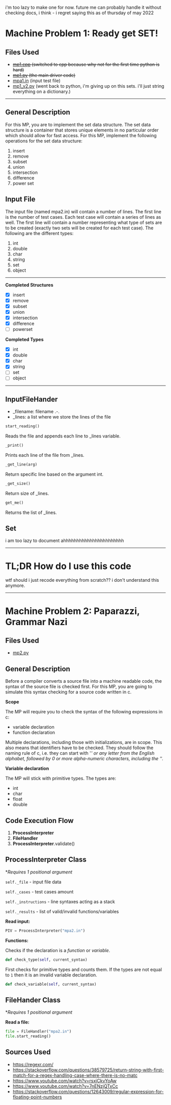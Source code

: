 i'm too lazy to make one for now. future me can probably handle it without checking docs, i think - i regret saying this as of thursday of may 2022


# Machine Problem 1: Ready get SET!

## Files Used

- ~~[mp1.cpp](https://github.com/KrulYuno/cmsc141_machine_problems/blob/master/mp1.cpp) (switched to cpp because why not for the first time python is hard)~~
- ~~[mp1.py](https://github.com/KrulYuno/cmsc141_machine_problems/blob/master/mp1.py) (the main driver code)~~
- [mpa1.in](https://github.com/KrulYuno/cmsc141_machine_problems/blob/master/mpa1.in) (input test file)
- [mp1_v2.py](https://github.com/KrulYuno/cmsc141_machine_problems/blob/master/mp1_v2.py) (went back to python, i'm giving up on this sets. i'll just string everything on a dictionary.)

---

## General Description

For this MP, you are to implement the set data structure.
The set data structure is a container that stores unique elements in no particular order which should
allow for fast access. For this MP, implement the following operations for the set data structure:
1. insert
2. remove
3. subset
4. union
5. intersection
6. difference
7. power set

## Input File

The input file (named mpa2.in) will contain a number of lines. The first line is the number of test
cases. Each test case will contain a series of lines as well. The first line will contain a number
representing what type of sets are to be created (exactly two sets will be created for each test case).
The following are the different types:
1. int
2. double
3. char
4. string
5. set
6. object


---

**Completed Structures**

- [x] insert
- [x] remove
- [x] subset
- [x] union
- [x] intersection
- [x] difference
- [ ] powerset

**Completed Types**

- [x] int
- [x] double
- [x] char
- [x] string
- [ ] set
- [ ] object

---

## InputFileHander
- _filename: filename .-.
- _lines: a list where we store the lines of the file

```python
start_reading()
```
Reads the file and appends each line to _lines variable.

```python
_print()
```
Prints each line of the file from _lines.

```python
_get_line(arg)
```
Return specific line based on the argument int.

```python
_get_size()
```
Return size of _lines.

```python
get_me()
```
Returns the list of _lines.


## Set
i am too lazy to document ahhhhhhhhhhhhhhhhhhhhhhh



---

# TL;DR How do I use this code

wtf should i just recode everything from scratch?? i don't understand this anymore.


----

# Machine Problem 2: Paparazzi, Grammar Nazi

## Files Used
- [mp2.py](https://github.com/KrulYuno/cmsc141_machine_problems/blob/master/mp2.py)

## General Description
Before a compiler converts a source file into a machine readable code, the syntax of the source file is checked first. For this MP, you are going to simulate this syntax checking for a source code written in c.

**Scope**

The MP will require you to check the syntax of the following expressions in c:
- variable declaration
- function declaration
  
Multiple declarations, including those with initializations, are in scope. This also means that identifiers have to be checked. They should follow the naming rule of c, i.e. they can start with '_' or any letter from the English alphabet, followed by 0 or more alpha-numeric characters, including the '_'.

**Variable declaration**

The MP will stick with primitive types. The types are:

- int
- char
- float
- double

## Code Execution Flow
1. **ProcessInterpreter**
2. **FileHandler**
3. **ProcessInterpreter**.validate()

## ProcessInterpreter Class
**Requires 1 positional argument*

`self._file` - input file data

`self._cases` - test cases amount

`self._instructions` - line syntaxes acting as a stack

`self._results` - list of valid/invalid functions/variables

**Read input:**
```python
PIV = ProcessInterpreter("mpa2.in")
```

**Functions:**

Checks if the declaration is a *function* or *variable*.
```python
def check_type(self, current_syntax)
```

First checks for primitive types and counts them. If the types are not equal to `1` then it is an invalid variable declaration.
```python
def check_variable(self, current_syntax)
```



## FileHander Class
**Requires 1 positional argument*

**Read a file:**
```python
file = FileHandler("mpa2.in")
file.start_reading()
```

## Sources Used
- https://regexr.com/
- https://stackoverflow.com/questions/38579725/return-string-with-first-match-for-a-regex-handling-case-where-there-is-no-matc
- https://www.youtube.com/watch?v=rsxjCkvYoAw
- https://www.youtube.com/watch?v=7nENzjQTxCc
- https://stackoverflow.com/questions/12643009/regular-expression-for-floating-point-numbers